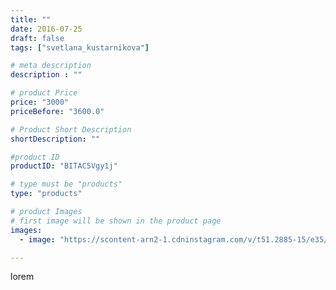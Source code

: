```yaml
---
title: ""
date: 2016-07-25
draft: false
tags: ["svetlana_kustarnikova"]

# meta description
description : ""

# product Price
price: "3000"
priceBefore: "3600.0"

# Product Short Description
shortDescription: ""

#product ID
productID: "BITAC5Vgy1j"

# type must be "products"
type: "products"

# product Images
# first image will be shown in the product page
images:
  - image: "https://scontent-arn2-1.cdninstagram.com/v/t51.2885-15/e35/13774601_736896599785574_1792951515_n.jpg?se=7&tp=1&_nc_ht=scontent-arn2-1.cdninstagram.com&_nc_cat=102&_nc_ohc=gsoDt1my9BwAX-EubbL&ccb=7-4&oh=edad76db08c57596d302d0210972ae88&oe=6082B0D6&ig_cache_key=MTMwMjM4NDkxNjI0MzM2MTEyMw%3D%3D.2-ccb7-4"

---
```

lorem
